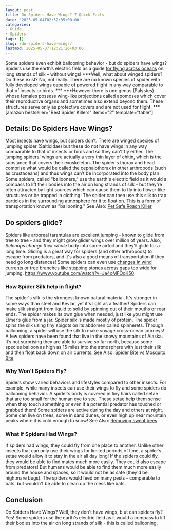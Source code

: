 ```yaml
---
layout: post
title: Do Spiders Have Wings? 7 Quick Facts
date: '2025-05-04T02:52:35+00:00'
categories:
- Guide
- Spiders
tags: []
slug: /do-spiders-have-wings/
lastmod: 2025-05-07T12:21:26+03:00
---
```


Some spiders even exhibit ballooning behavior - but do spiders have wings? Spiders use the earth’s electric field as a guide
[for flying across oceans](https://www.sciencenews.org/blog/wild-things/trapdoor-spiders-australia-africa)
on long strands of silk – without wings!
***Well, what about winged spiders? Do these exist? No, not really. There are no known species of spider with fully developed wings capable of powered flight in any way comparable to that of insects or birds. ***
***However there is one genus (Palystes) whose females possess wing-like projections called apomoses which cover their reproductive organs and sometimes also extend beyond them. These structures serve only as protective covers and are not used for flight. ***
[amazon bestseller="Best Spider Killers" items="2" template="table"]
## Details: Do Spiders Have Wings?
Most insects have wings, but spiders don’t. There are winged species of jumping spider (Salticidae) but these do not have wings in any way comparable to that of insects or birds and so they can't fly either.
The jumping spiders' wings are actually a very thin layer of chitin, which is the substance that covers their exoskeleton.
The spider's thorax and head comprise what would be called the cephalothorax in other arthropods (such as crustaceans) and thus wings can't be incorporated into the body plan
Some spiders, called "ballooners," use the earth's electric field as it would a compass to lift their bodies into the air on long strands of silk - but they're often attracted by light sources which can cause them to fly into flower-like structures or be trapped in clothing!
The spider can then use this silk to trap particles in the surrounding atmosphere for it to float on. This is a form of transportation known as "ballooning."
See Also:
[Pet Safe Roach Killer](https://pestpolicy.com/pet-safe-roach-killer/)
## Do spiders glide?
Spiders like arboreal tarantulas are excellent jumping - known to glide from tree to tree - and they might grow glider wings over million of years.
Also,
*Selenops change their whole*
body into some airfoil and they'll glide for a long time.
Gliding is a great way for spiders (and other arthropods) to escape from predators, and it's also a good means of transportation if they need go long distances!
Some spiders can even use
[changes in wind currents](https://pestpolicy.com/how-to-get-rid-of-brown-recluse-spiders/)
or tree branches like stepping stones across gaps too wide for jumping.
https://www.youtube.com/watch?v=Ja4oMFOoK50
### How Spider Silk help in flight?
The spider's silk is the strongest known natural material. It's stronger in some ways than steel and Kevlar, yet it's light as a feather!
Spiders can make silk straight from liquid to solid by spinning out of their mouths or rear ends. The spider makes its own glue when needed, just like you might use Elmer’s glue from a jar.
Spider silk is made mostly of protein. The spider spins the silk using tiny spigots on its abdomen called spinnerets. Through ballooning, a spider will use the silk to make voyage cross-ocean journeys!
A few spiders have been found that live in the snowy mountains of Alaska.
It’s not surprising they are able to survive so far north, because some species balloon as high as 15 miles into the atmosphere with just their silk and then float back down on air currents.
See Also:
[Spider Bite vs Mosquito Bite](https://pestpolicy.com/spider-bite-vs-mosquito-bite/)
### Why Won't Spiders Fly?
Spiders show varied behaviors and lifestyles compared to other insects. For example, while many insects can use their wings to fly and some spiders do ballooning behavior.
A spider’s body is covered in tiny hairs called setae that are too small for the human eye to see. These setae help them sense when they touch something or even if a potential predator has touched or grabbed them!
Some spiders are active during the day and others at night. Some can live on trees, some in sand dunes, or even high up near mountain peaks where it is cold enough to snow!
See Also:
[Removing sweat bees](https://pestpolicy.com/get-rid-sweat-bees/)
### What If Spiders Had Wings?
If spiders had wings, they could fly from one place to another. Unlike other insects that can only use their wings for limited periods of time, a spider’s setae would allow it to stay in the air all day long!
If the spiders could fly, they would be able to find mates much more easily. They could also escape from predators!
But humans would be able to find them much more easily around the house and spaces, so it would not be as safe (they'd be nightmare bugs).
The spiders would feed on many pests - comparable to bats, but wouldn't be able to clean up the mess like bats.
## Conclusion
Do Spiders Have Wings? Well, they don't have wings, b
ut can spiders fly? Yes! Some spiders use the earth's electric field as it would a compass to lift their bodies into the air on long strands of silk - this is called ballooning.
